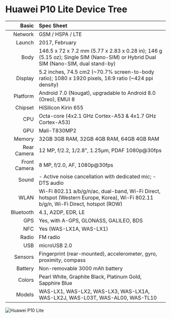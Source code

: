 # Huawei P10 Lite Device Tree

Basic         |Spec Sheet
-------------:|:-------------------------------------------------------------------------------------------------------------------------------------------------------
Network	      | GSM / HSPA / LTE
Launch	      |2017, February
Body	        |146.5 x 72 x 7.2 mm (5.77 x 2.83 x 0.28 in); 146 g (5.15 oz); Single SIM (Nano-SIM) or Hybrid Dual SIM (Nano-SIM, dual stand-by)
Display	      |5.2 inches, 74.5 cm2 (~70.7% screen-to-body ratio); 1080 x 1920 pixels, 16:9 ratio (~424 ppi density)
Platform      |Android 7.0 (Nougat), upgradable to Android 8.0 (Oreo), EMUI 8
Chipset	      |HiSilicon Kirin 655
CPU	          |Octa-core (4x2.1 GHz Cortex-A53 & 4x1.7 GHz Cortex-A53)
GPU	          |Mali-T830MP2
Memory	      |32GB 3GB RAM, 32GB 4GB RAM, 64GB 4GB RAM
Rear Camera   |12 MP, f/2.2, 1/2.8", 1.25µm, PDAF 1080p@30fps
Front Camera  |8 MP, f/2.0, AF, 1080p@30fps
Sound	        |- Active noise cancellation with dedicated mic; - DTS audio
WLAN	        |Wi-Fi 802.11 a/b/g/n/ac, dual-band, Wi-Fi Direct, hotspot (Western Europe, Korea), Wi-Fi 802.11 b/g/n, Wi-Fi Direct, hotspot (ROW)
Bluetooth     |4.1, A2DP, EDR, LE
GPS	          |Yes, with A-GPS, GLONASS, GALILEO, BDS
NFC           |Yes (WAS-LX1A, WAS-LX1)
Radio	        |FM radio
USB	          |microUSB 2.0
Sensors	      |Fingerprint (rear-mounted), accelerometer, gyro, proximity, compass
Battery	      |Non-removable 3000 mAh battery
Colors 	      |Pearl White, Graphite Black, Platinum Gold, Sapphire Blue
Models        |WAS-LX1, WAS-LX2, WAS-LX3, WAS-LX1A, WAS-LX2J, WAS-L03T, WAS-AL00, WAS-TL10


![Huawei P10 Lite](https://fdn2.gsmarena.com/vv/pics/huawei/huawei-p10-lite2.jpg "Huawei P10 Lite")